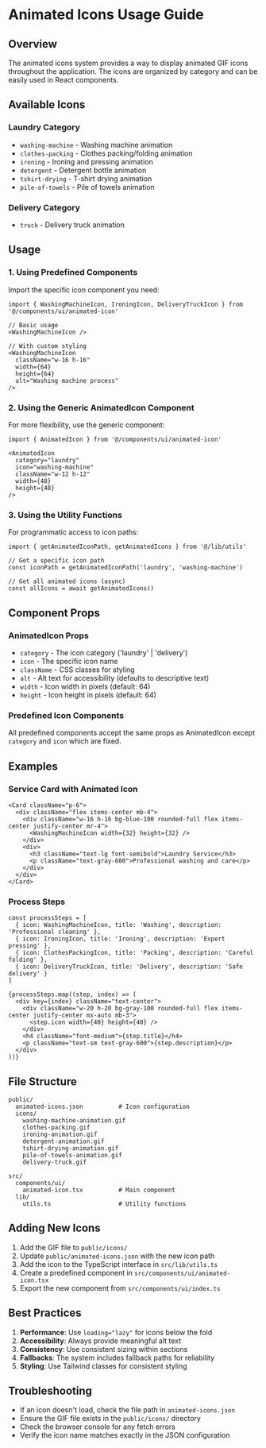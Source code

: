 # Animated Icons Usage Guide

## Overview

The animated icons system provides a way to display animated GIF icons throughout the application. The icons are organized by category and can be easily used in React components.

## Available Icons

### Laundry Category
- `washing-machine` - Washing machine animation
- `clothes-packing` - Clothes packing/folding animation
- `ironing` - Ironing and pressing animation
- `detergent` - Detergent bottle animation
- `tshirt-drying` - T-shirt drying animation
- `pile-of-towels` - Pile of towels animation

### Delivery Category
- `truck` - Delivery truck animation

## Usage

### 1. Using Predefined Components

Import the specific icon component you need:

```tsx
import { WashingMachineIcon, IroningIcon, DeliveryTruckIcon } from '@/components/ui/animated-icon'

// Basic usage
<WashingMachineIcon />

// With custom styling
<WashingMachineIcon 
  className="w-16 h-16" 
  width={64} 
  height={64} 
  alt="Washing machine process"
/>
```

### 2. Using the Generic AnimatedIcon Component

For more flexibility, use the generic component:

```tsx
import { AnimatedIcon } from '@/components/ui/animated-icon'

<AnimatedIcon 
  category="laundry" 
  icon="washing-machine"
  className="w-12 h-12"
  width={48}
  height={48}
/>
```

### 3. Using the Utility Functions

For programmatic access to icon paths:

```tsx
import { getAnimatedIconPath, getAnimatedIcons } from '@/lib/utils'

// Get a specific icon path
const iconPath = getAnimatedIconPath('laundry', 'washing-machine')

// Get all animated icons (async)
const allIcons = await getAnimatedIcons()
```

## Component Props

### AnimatedIcon Props
- `category` - The icon category ('laundry' | 'delivery')
- `icon` - The specific icon name
- `className` - CSS classes for styling
- `alt` - Alt text for accessibility (defaults to descriptive text)
- `width` - Icon width in pixels (default: 64)
- `height` - Icon height in pixels (default: 64)

### Predefined Icon Components
All predefined components accept the same props as AnimatedIcon except `category` and `icon` which are fixed.

## Examples

### Service Card with Animated Icon
```tsx
<Card className="p-6">
  <div className="flex items-center mb-4">
    <div className="w-16 h-16 bg-blue-100 rounded-full flex items-center justify-center mr-4">
      <WashingMachineIcon width={32} height={32} />
    </div>
    <div>
      <h3 className="text-lg font-semibold">Laundry Service</h3>
      <p className="text-gray-600">Professional washing and care</p>
    </div>
  </div>
</Card>
```

### Process Steps
```tsx
const processSteps = [
  { icon: WashingMachineIcon, title: 'Washing', description: 'Professional cleaning' },
  { icon: IroningIcon, title: 'Ironing', description: 'Expert pressing' },
  { icon: ClothesPackingIcon, title: 'Packing', description: 'Careful folding' },
  { icon: DeliveryTruckIcon, title: 'Delivery', description: 'Safe delivery' }
]

{processSteps.map((step, index) => (
  <div key={index} className="text-center">
    <div className="w-20 h-20 bg-gray-100 rounded-full flex items-center justify-center mx-auto mb-3">
      <step.icon width={40} height={40} />
    </div>
    <h4 className="font-medium">{step.title}</h4>
    <p className="text-sm text-gray-600">{step.description}</p>
  </div>
))}
```

## File Structure

```
public/
  animated-icons.json          # Icon configuration
  icons/
    washing-machine-animation.gif
    clothes-packing.gif
    ironing-animation.gif
    detergent-animation.gif
    tshirt-drying-animation.gif
    pile-of-towels-animation.gif
    delivery-truck.gif

src/
  components/ui/
    animated-icon.tsx          # Main component
  lib/
    utils.ts                   # Utility functions
```

## Adding New Icons

1. Add the GIF file to `public/icons/`
2. Update `public/animated-icons.json` with the new icon path
3. Add the icon to the TypeScript interface in `src/lib/utils.ts`
4. Create a predefined component in `src/components/ui/animated-icon.tsx`
5. Export the new component from `src/components/ui/index.ts`

## Best Practices

1. **Performance**: Use `loading="lazy"` for icons below the fold
2. **Accessibility**: Always provide meaningful alt text
3. **Consistency**: Use consistent sizing within sections
4. **Fallbacks**: The system includes fallback paths for reliability
5. **Styling**: Use Tailwind classes for consistent styling

## Troubleshooting

- If an icon doesn't load, check the file path in `animated-icons.json`
- Ensure the GIF file exists in the `public/icons/` directory
- Check the browser console for any fetch errors
- Verify the icon name matches exactly in the JSON configuration
